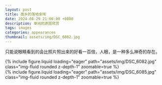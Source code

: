 ```yaml
---
layout: post
title: 故乡的落地余晖
date: 2024-08-29 21:00:00 +0800
description: 单纯的原图欣赏
tags: images
categories: appearances
thumbnail: assets/img/DSC_6082.jpg
---
```


只能说眼睛看到的会比照片照出来的好看一百倍，人眼，是一种多么神奇的存在。
<div class="row mt-3">
    <div class="col-sm mt-3 mt-md-0">
        {% include figure.liquid loading="eager" path="assets/img/DSC_6082.jpg" class="img-fluid rounded z-depth-1" zoomable=true %}
    </div>
    <div class="col-sm mt-3 mt-md-0">
        {% include figure.liquid loading="eager" path="assets/img/DSC_6085.jpg" class="img-fluid rounded z-depth-1" zoomable=true %}
    </div>
</div>
